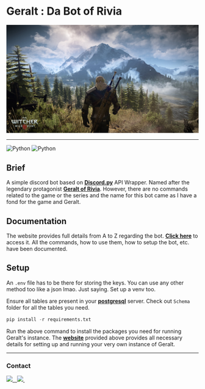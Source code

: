 # Geralt : Da Bot of Rivia  

<img src = "misc\witcher.jpg"> 

---
![Python](https://img.shields.io/badge/Python-316192?style=for-the-badge&logo=python&logoColor=white)
![Python](https://img.shields.io/badge/-PostgreSQL-0D1117?style=for-the-badge&logo=github&labelColor=0D1117)

## Brief 

A simple discord bot based on [**Discord.py**](https://github.com/Rapptz/discord.py/) API Wrapper. Named after the legendary protagonist [**Geralt of Rivia**](https://witcher.fandom.com/wiki/Geralt_of_Rivia#:~:text=Geralt%20of%20Rivia%20was%20a%20legendary%20witcher%20of,tumultuous%20relationship%2C%20and%20became%20Ciri%20%27s%20adoptive%20father.). However, there are no commands related to the game or the series and the name for this bot came as I have a fond for the game and Geralt. 

## Documentation 

The website provides full details from A to Z regarding the bot. [**Click here**](https://bsod2528.github.io/Posts/Geralt/) to access it. All the commands, how to use them, how to setup the bot, etc. have been documented.

## Setup 

An `.env` file has to be there for storing the keys. You can use any other method too like a json lmao. Just saying. Set up a venv too.

Ensure all tables are present in your [**postgresql**](https://www.postgresql.org/download/) server. Check out `Schema` folder for all the tables you need. 
```py
pip install -r requirements.txt
```
Run the above command to install the packages you need for running Geralt's instance.
The [**website**](https://bsod2528.github.io/Posts/Geralt) provided above provides all necessary details for setting up and running your very own instance of Geralt.

---

### Contact 

<a href = "https://discord.com/users/750979369001811982">
    <img src =  "https://img.shields.io/badge/-Discord-0D1117?style=for-the-badge&logo=github&labelColor=0D1117" />&nbsp;&nbsp;
<a href = "bsod2528@proton.me" >
    <img src="https://img.shields.io/badge/ProtonMail-8B89CC?style=for-the-badge&logo=protonmail&logoColor=white" />
  </a>&nbsp;&nbsp;